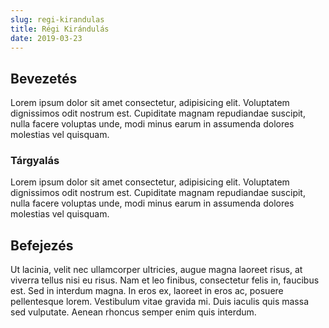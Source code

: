 ```yaml
---
slug: regi-kirandulas
title: Régi Kirándulás
date: 2019-03-23
---
```


## Bevezetés

Lorem ipsum dolor sit amet consectetur, adipisicing elit. Voluptatem dignissimos odit nostrum est. Cupiditate magnam repudiandae suscipit, nulla facere voluptas unde, modi minus earum in assumenda dolores molestias vel quisquam.

### Tárgyalás

Lorem ipsum dolor sit amet consectetur, adipisicing elit. Voluptatem dignissimos odit nostrum est. Cupiditate magnam repudiandae suscipit, nulla facere voluptas unde, modi minus earum in assumenda dolores molestias vel quisquam.

## Befejezés

Ut lacinia, velit nec ullamcorper ultricies, augue magna laoreet risus, at viverra tellus nisi eu risus. Nam et leo finibus, consectetur felis in, faucibus est. Sed in interdum magna. In eros ex, laoreet in eros ac, posuere pellentesque lorem. Vestibulum vitae gravida mi. Duis iaculis quis massa sed vulputate. Aenean rhoncus semper enim quis interdum.
